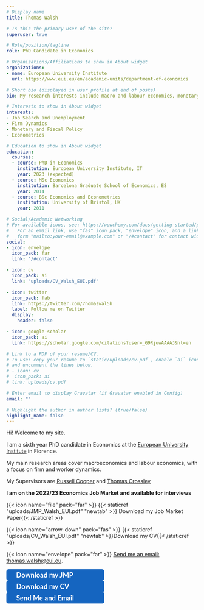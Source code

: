```yaml
---
# Display name
title: Thomas Walsh

# Is this the primary user of the site?
superuser: true

# Role/position/tagline
role: PhD Candidate in Economics

# Organizations/Affiliations to show in About widget
organizations:
- name: European University Institute
  url: https://www.eui.eu/en/academic-units/department-of-economics

# Short bio (displayed in user profile at end of posts)
bio: My research interests include macro and labour economics, monetary and fiscal policy, and job search.

# Interests to show in About widget
interests:
- Job Search and Unemployment
- Firm Dynamics
- Monetary and Fiscal Policy
- Econometrics

# Education to show in About widget
education:
  courses:
  - course: PhD in Economics
    institution: European University Institute, IT
    year: 2023 (expected)
  - course: MSc Economics
    institution: Barcelona Graduate School of Economics, ES
    year: 2014
  - course: BSc Economics and Econometrics
    institution: University of Bristol, UK
    year: 2011

# Social/Academic Networking
# For available icons, see: https://wowchemy.com/docs/getting-started/page-builder/#icons
#   For an email link, use "fas" icon pack, "envelope" icon, and a link in the
#   form "mailto:your-email@example.com" or "/#contact" for contact widget.
social:
- icon: envelope
  icon_pack: far
  link: '/#contact'

- icon: cv
  icon_pack: ai
  link: "uploads/CV_Walsh_EUI.pdf"

- icon: twitter
  icon_pack: fab
  link: https://twitter.com/7homaswal5h
  label: Follow me on Twitter
  display:
    header: false

- icon: google-scholar
  icon_pack: ai
  link: https://scholar.google.com/citations?user=_G9RjuwAAAAJ&hl=en

# Link to a PDF of your resume/CV.
# To use: copy your resume to `static/uploads/cv.pdf`, enable `ai` icons in `params.toml`,
# and uncomment the lines below.
# - icon: cv
#  icon_pack: ai
# link: uploads/cv.pdf

# Enter email to display Gravatar (if Gravatar enabled in Config)
email: ""

# Highlight the author in author lists? (true/false)
highlight_name: false
---
```


Hi! Welcome to my site.

I am a sixth year PhD candidate in Economics at the <a href="https://www.eui.eu/en/academic-units/department-of-economics" target="_blank">European University Institute</a>
 in Florence.

My main research areas cover macroeconomics and labour economics, with a focus on firm and worker dynamics.

My Supervisors are <a href="https://sites.google.com/site/coopereconomics/" target="_blank">Russell Cooper</a> and <a href="https://sites.google.com/site/tfcrossley/
" target="_blank">Thomas Crossley</a>

<b>I am on the 2022/23 Economics Job Market and available for interviews</b>

{{< icon name="file" pack="far" >}}  {{< staticref "uploads/JMP_Walsh_EUI.pdf" "newtab" >}} Download my Job Market Paper{{< /staticref >}}

{{< icon name="arrow-down" pack="fas" >}} {{< staticref "uploads/CV_Walsh_EUI.pdf" "newtab" >}}Download my CV{{< /staticref >}}

{{< icon name="envelope" pack="far" >}} <a href="mailto:thomas.walsh@eui.eu">Send me an email: thomas.walsh@eui.eu</a>.
<link rel="stylesheet" href="https://cdnjs.cloudflare.com/ajax/libs/font-awesome/6.2.1/css/all.min.css">

<style>
 .bg-rollover:hover {
background-color: #585f6a !important;
border-color:#1565c0;
color: #ffffff !important;
}

.wx{
width: 250px;}
}


</style>
<a rel="noopener"
   target="_blank"
   class="bg-rollover wx"
   href="https://www.litmus.com/"
   style="background-color: #1565c0;
          font-size: 18px;
          font-family: Lato, sans-serif;
          font-weight: bold;
          text-decoration: none;
          padding: 4px 4px;
          color: #ffffff;
          border-radius: 6px;
          display: inline-block;
          mso-padding-alt: 0;">
    <span style="mso-text-raise: 0pt;"><i class="far fa-file"></i> Download my JMP</span>
</a>
<a rel="noopener"
   target="_blank"
   class="bg-rollover wx"
   href="https://www.litmus.com/"
   style="background-color: #1565c0;
          font-size: 18px;
          font-family: Lato, sans-serif;
          font-weight: bold;
          text-decoration: none;
          padding: 4px 4px;
          color: #ffffff;
          border-radius: 5px;
          display: inline-block;
          mso-padding-alt: 0;">
    <span style="mso-text-raise: 0pt;"> <i class="fas fa-arrow-down"></i> Download my CV </span>
</a>
<a rel="noopener"
   target="_blank"
   class="bg-rollover wx"
   href="https://www.litmus.com/"
   style="background-color: #1565c0;
          font-size: 18px;
          font-family: Lato, sans-serif;
          font-weight: bold;
          text-decoration: none;
          padding: 4px 4px;
          color: #ffffff;
          border-radius: 5px;
          display: inline-block;
          mso-padding-alt: 0;">
    <span style="mso-text-raise: 0pt;"> <i class="far fa-envelope"></i> Send Me and Email </span>
</a>
